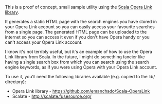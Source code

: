 This is a proof of concept, small sample utility using the
[Scala Opera Link library](https://github.com/emanchado/Scala-OperaLink).

It generates a static HTML page with the search engines you have
stored in your Opera Link account so you can easily access your
favourite searches from a single page. The generated HTML page can be
uploaded to the internet so you can access it even if you don't have
Opera handy or you can't access your Opera Link account.

I know it's not terribly useful, but it's an example of how to use the
Opera Link library from Scala. In the future, I might do something
fancier like having a single search box from which you can search
using the search engine keywords, as if you were using Opera with your
Opera Link account.

To use it, you'll need the following libraries available (e.g. copied
to the lib/ directory):

* Opera Link library - https://github.com/emanchado/Scala-OperaLink
* Scalate - http://scalate.fusesource.org/
